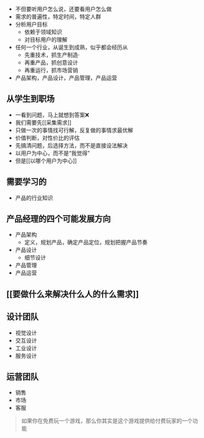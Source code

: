 - 不但要听用户怎么说，还要看用户怎么做
- 需求的普遍性，特定时间，特定人群
- 分析用户目标
	- 依赖于领域知识
	- 对目标用户的理解
- 任何一个行业，从诞生到成熟，似乎都会经历从
	- 先重技术，抓生产制造·
	- 再重产品，抓创意设计
	- 再重运行，抓市场营销
- 产品架构，产品设计，产品管理，产品运营

## 从学生到职场
- 一看到问题，马上就想到答案❌
- 我们需要先[[采集需求]]
- 只做一次的事情找可行解，反复做的事情求最优解
- 价值判断，对性价比的评估
- 先搞清问题，后选择方法，而不是直接设法解决
- 以用户为中心，而不是“我觉得”
- 但是[[以哪个用户为中心]]
## 需要学习的
- 产品的行业知识
## 产品经理的四个可能发展方向
- 产品架构
	- 定义，规划产品，确定产品定位，规划把握产品节奏
- 产品设计
	- 细节设计
- 产品管理
- 产品运营
## [[要做什么来解决什么人的什么需求]]

## 设计团队
- 视觉设计
- 交互设计
- 工业设计
- 服务设计
## 运营团队

- 销售
- 市场
- 客服

>如果你在免费玩一个游戏，那么你其实是这个游戏提供给付费玩家的一个功能

